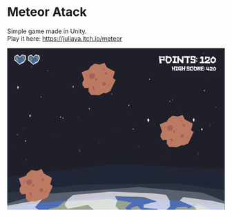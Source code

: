 # Meteor Atack

Simple game made in Unity.    
Play it here: https://juliaya.itch.io/meteor

![Game screenshot](screenShot.png)
